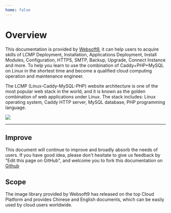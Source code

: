 ```yaml
---
home: false
---
```


# Overview

This documentation is provided by [Websoft9](https://www.websoft9.com/), it can help users to acquire skills of LCMP Deployment, Installation, Applications Deployment, Install Modules, Configuration, HTTPS, SMTP, Backup, Upgrade, Connect Instance and more. To help you learn to use the combination of Caddy+PHP+MySQL on Linux in the shortest time and become a qualified cloud computing operation and maintenance engineer.

The LCMP (Linux-Caddy-MySQL-PHP) website architecture is one of the most popular web stack in the world, and it is known as the golden combination of web applications under Linux. The stack includes: Linux operating system, Caddy HTTP server, MySQL database, PHP programming language.

![](https://libs.websoft9.com/Websoft9/DocsPicture/en/lamp/lamp-imagestacks-websoft9.png)

---

## Improve

This document will continue to improve and broadly absorb the needs of users. If you have good idea, please don't hesitate to give us feedback by "Edit this page on GitHub", and welcome you to fork this documentation on [Github](https://github.com/Websoft9/ansible-lcmp)

## Scope

The image library provided by Websoft9 has released on the top Cloud Platform and provides Chinese and English documents, which can be easily used by cloud users worldwide.
